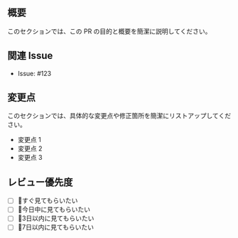## 概要

このセクションでは、この PR の目的と概要を簡潔に説明してください。

## 関連 Issue

- Issue: #123

## 変更点

このセクションでは、具体的な変更点や修正箇所を簡潔にリストアップしてください。

- 変更点 1
- 変更点 2
- 変更点 3

## レビュー優先度

- [ ] 🐳すぐ見てもらいたい
- [ ] 🐎今日中に見てもらいたい
- [ ] 🐑3日以内に見てもらいたい
- [ ] 🐢7日以内に見てもらいたい
